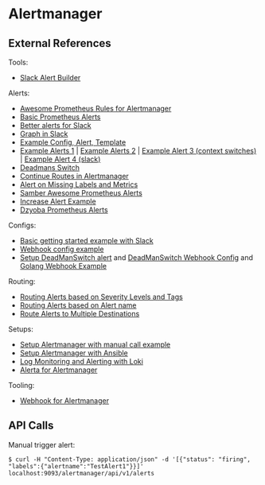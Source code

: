 # Alertmanager

## External References

Tools:

- [Slack Alert Builder](https://juliusv.com/promslack/)

Alerts:

- [Awesome Prometheus Rules for Alertmanager](https://awesome-prometheus-alerts.grep.to/rules.html)
- [Basic Prometheus Alerts](https://alex.dzyoba.com/blog/prometheus-alerts/)
- [Better alerts for Slack](https://medium.com/quiq-blog/better-slack-alerts-from-prometheus-49125c8c672b)
- [Graph in Slack](https://stackoverflow.com/questions/52918312/customizing-prometheus-alertmanager-notifications-in-slack)
- [Example Config, Alert, Template](https://gist.github.com/Cellane/7ee4d8cb4b54eb245701605814350021)
- [Example Alerts 1](https://github.com/prometheus/alertmanager/issues/2220#issuecomment-612099644) | [Example Alerts 2](https://gist.github.com/Cellane/7ee4d8cb4b54eb245701605814350021) | [Example Alert 3 (context switches)](https://stackoverflow.com/a/56735484) | [Example Alert 4 (slack)](https://infinityworks.com/insights/slack-prometheus-alertmanager/)
- [Deadmans Switch](https://jpweber.io/blog/taking-advantage-of-deadmans-switch-in-prometheus/)
- [Continue Routes in Alertmanager](https://stackoverflow.com/a/62725594)
- [Alert on Missing Labels and Metrics](https://niravshah2705.medium.com/prometheus-alert-for-missing-metrics-and-labels-afd4b8f12b1)
- [Samber Awesome Prometheus Alerts](https://github.com/samber/awesome-prometheus-alerts/blob/master/_data/rules.yml)
- [Increase Alert Example](https://stackoverflow.com/a/60697689)
- [Dzyoba Prometheus Alerts](https://alex.dzyoba.com/blog/prometheus-alerts/)

Configs:

- [Basic getting started example with Slack](https://gist.github.com/l13t/d432b63641b6972b1f58d7c037eec88f)
- [Webhook config example](https://github.com/prometheus/alertmanager/pull/444#issuecomment-428493861)
- [Setup DeadManSwitch alert](https://www.noqcks.io/notes/2018/01/29/prometheus-alertmanager-deadmansswitch/) and [DeadManSwitch Webhook Config](https://github.com/prometheus/alertmanager/pull/444#issuecomment-428493861) and [Golang Webhook Example](https://medium.com/@zhimin.wen/custom-notifications-with-alert-managers-webhook-receiver-in-kubernetes-8e1152ba2c31)

Routing:

- [Routing Alerts based on Severity Levels and Tags](https://rtfm.co.ua/en/prometheus-alertmanagers-alerts-receivers-and-routing-based-on-severity-level-and-tags/)
- [Routing Alerts based on Alert name](https://www.reddit.com/r/PrometheusMonitoring/comments/dmzm1k/alertmanager_notifications_how_to_notify_only_on/)
- [Route Alerts to Multiple Destinations](https://www.robustperception.io/sending-alert-notifications-to-multiple-destinations)

Setups:
- [Setup Alertmanager with manual call example](https://daenney.github.io/2018/04/21/setting-up-alertmanager)
- [Setup Alertmanager with Ansible](https://itnext.io/prometheus-with-alertmanager-f2a1f7efabd6)
- [Log Monitoring and Alerting with Loki](https://www.infracloud.io/blogs/grafana-loki-log-monitoring-alerting/)
- [Alerta for Alertmanager](https://github.com/alerta/prometheus-config)

Tooling:
- [Webhook for Alertmanager](https://github.com/bakins/alertmanager-webhook-example)

## API Calls

Manual trigger alert:

```
$ curl -H "Content-Type: application/json" -d '[{"status": "firing", "labels":{"alertname":"TestAlert1"}}]' localhost:9093/alertmanager/api/v1/alerts
```
